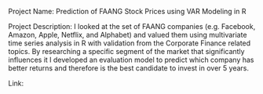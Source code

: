Project Name: Prediction of FAANG Stock Prices using VAR Modeling in R

Project Description: I looked at the set of FAANG companies (e.g. Facebook, Amazon, Apple, Netflix, and Alphabet) and valued them using multivariate time series analysis in R with validation from the Corporate Finance related topics. By researching a specific segment of the market that significantly influences it I developed an evaluation model to predict which company has better returns and therefore is the best candidate to invest in over 5 years.

Link: 
